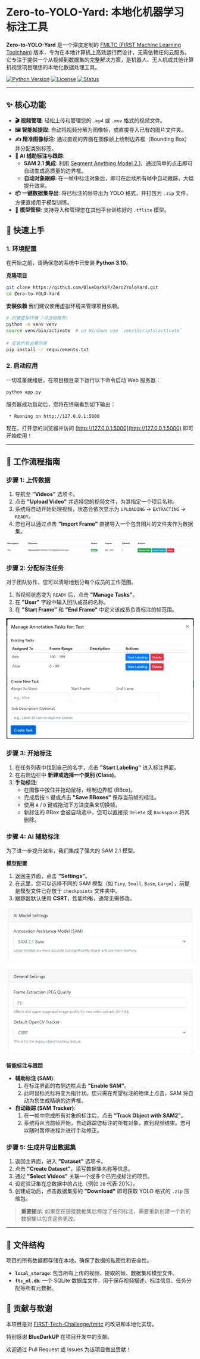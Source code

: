 # Zero-to-YOLO-Yard: 本地化机器学习标注工具

**Zero-to-YOLO-Yard** 是一个深度定制的 [FMLTC (FIRST Machine Learning Toolchain)](https://github.com/FIRST-Tech-Challenge/fmltc) 版本，专为在本地计算机上高效运行而设计，无需依赖任何云服务。它专注于提供一个从视频到数据集的完整解决方案，是机器人、无人机或其他计算机视觉项目理想的本地化数据处理工具。

[![Python Version](https://img.shields.io/badge/python-3.10-blue.svg)](https://www.python.org/downloads/release/python-3100/)
[![License](https://img.shields.io/badge/license-MIT-green.svg)](https://opensource.org/licenses/MIT)
[![Status](https://img.shields.io/badge/status-active-brightgreen.svg)]()

---

## ✨ 核心功能

- **🎬 视频管理**: 轻松上传和管理您的 `.mp4` 或 `.mov` 格式的视频文件。
- **🖼️ 智能帧提取**: 自动将视频分解为图像帧，或直接导入已有的图片文件夹。
- **✍️ 精准图像标注**: 通过直观的界面在图像帧上绘制边界框（Bounding Box）并分配类别标签。
- **🤖 AI 辅助标注与跟踪**:
    - **SAM 2.1 集成**: 利用 [Segment Anything Model 2.1](https://segment-anything.com/)，通过简单的点击即可自动生成高质量的边界框。
    - **自动对象跟踪**: 在一帧中标注对象后，即可在后续所有帧中自动跟踪，大幅提升效率。
- **📦 一键数据集导出**: 将已标注的帧导出为 YOLO 格式，并打包为 `.zip` 文件，方便直接用于模型训练。
- **🧠 模型管理**: 支持导入和管理您在其他平台训练好的 `.tflite` 模型。

## 🚀 快速上手

### 1. 环境配置

在开始之前，请确保您的系统中已安装 **Python 3.10**。

**克隆项目**
```bash
git clone https://github.com/BlueDarkUP/Zero2YoloYard.git
cd Zero-to-YOLO-Yard
```

**安装依赖**
我们建议使用虚拟环境来管理项目依赖。

```bash
# 创建虚拟环境 (可选但推荐)
python -m venv venv
source venv/bin/activate  # on Windows use `venv\Scripts\activate`

# 安装所有必需的库
pip install -r requirements.txt
```

### 2. 启动应用

一切准备就绪后，在项目根目录下运行以下命令启动 Web 服务器：

```bash
python app.py
```

服务器成功启动后，您将在终端看到如下输出：
```
 * Running on http://127.0.0.1:5000
```

现在，打开您的浏览器并访问 [http://127.0.0.1:5000](http://127.0.0.1:5000) 即可开始使用！

---

## 📖 工作流程指南

### 步骤 1: 上传数据

1.  导航至 **"Videos"** 选项卡。
2.  点击 **"Upload Video"** 并选择您的视频文件，为其指定一个项目名称。
3.  系统将自动开始处理视频，状态会依次显示为 `UPLOADING` -> `EXTRACTING` -> `READY`。
4.  您也可以通过点击 **"Import Frame"** 直接导入一个包含图片的文件夹作为数据集。

![img.png](assets/img.png)

### 步骤 2: 分配标注任务

对于团队协作，您可以清晰地划分每个成员的工作范围。

1.  当视频状态变为 `READY` 后，点击 **"Manage Tasks"**。
2.  在 **"User"** 字段中输入团队成员的名称。
3.  在 **"Start Frame"** 和 **"End Frame"** 中定义该成员负责标注的帧范围。

![img_1.png](assets/img_1.png)

### 步骤 3: 开始标注

1.  在任务列表中找到自己的名字，点击 **"Start Labeling"** 进入标注界面。
2.  在右侧边栏中 **新建或选择一个类别 (Class)**。
3.  **手动标注**:
    - 在图像中按住并拖动鼠标，绘制边界框 (BBox)。
    - 完成后按 `S` 键或点击 **"Save BBoxes"** 保存当前帧的标注。
    - 使用 `A` / `D` 键或拖动下方进度条来切换帧。
    - 新标注的 BBox 会被自动选中，您可以直接按 `Delete` 或 `Backspace` 将其删除。

### 步骤 4: AI 辅助标注

为了进一步提升效率，我们集成了强大的 SAM 2.1 模型。

**模型配置**
1.  返回主界面，点击 **"Settings"**。
2.  在这里，您可以选择不同的 SAM 模型（如 `Tiny`, `Small`, `Base`, `Large`），前提是模型文件已存放于 `checkpoints` 文件夹中。
3.  跟踪器默认使用 **CSRT**，性能均衡，通常无需修改。

![img_2.png](assets/img_2.png)

**智能标注与跟踪**
- **辅助标注 (SAM)**:
    1.  在标注界面的右侧边栏点击 **"Enable SAM"**。
    2.  此时鼠标光标将变为指针状。您只需在希望标注的物体上点击，SAM 将自动为您生成精确的边界框。
- **自动跟踪 (SAM Tracker)**:
    1.  在一帧中完成所有对象的标注后，点击 **"Track Object with SAM2"**。
    2.  系统将从当前帧开始，自动跟踪您标注的所有对象，直到视频结束。您可以随时暂停进程并进行手动修正。

### 步骤 5: 生成并导出数据集

1.  返回主界面，进入 **"Dataset"** 选项卡。
2.  点击 **"Create Dataset"**，填写数据集名称等信息。
3.  通过 **"Select Videos"** 关联一个或多个已完成标注的项目。
4.  设定验证集在总数据中的占比（例如 `20` 代表 20%）。
5.  创建成功后，点击数据集旁的 **"Download"** 即可获取 YOLO 格式的 `.zip` 压缩包。

> **重要提示**: 如果您在链接数据集后修改了任何标注，需要重新创建一个新的数据集以包含这些更改。

---

## 📂 文件结构

项目的所有数据都存储在本地，确保了数据的私密性和安全性。

-   **`local_storage`**: 包含所有上传的视频、提取的帧、数据集和模型文件。
-   **`ftc_ml.db`**: 一个 SQLite 数据库文件，用于保存视频描述、标注信息、任务分配等所有元数据。

## 🤝 贡献与致谢

本项目是对 [FIRST-Tech-Challenge/fmltc](https://github.com/FIRST-Tech-Challenge/fmltc) 的改进和本地化实现。

特别感谢 **BlueDarkUP** 在项目开发中的贡献。

欢迎通过 Pull Request 或 Issues 为该项目做出贡献！